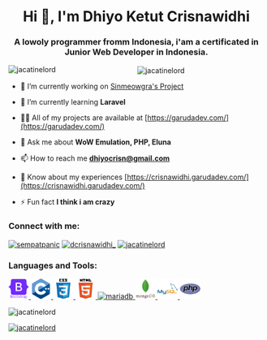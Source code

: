 <h1 align="center">Hi 👋, I'm Dhiyo Ketut Crisnawidhi</h1>
<h3 align="center">A lowoly programmer fromm Indonesia, i'am a certificated in Junior Web Developer in Indonesia.</h3>


<p align="center"><img align="left" src="https://github-readme-stats.vercel.app/api/top-langs?username=jacatinelord&show_icons=true&locale=en&layout=compact" alt="jacatinelord" /></p>

<p align="center">&nbsp;<img align="center" src="https://github-readme-stats.vercel.app/api?username=jacatinelord&show_icons=true&locale=en" alt="jacatinelord" /></p>

- 🔭 I’m currently working on [Sinmeowgra's Project](https://sinmeowgra.com/)

- 🌱 I’m currently learning **Laravel**

- 👨‍💻 All of my projects are available at [https://garudadev.com/](https://garudadev.com/)

- 💬 Ask me about **WoW Emulation, PHP, Eluna**

- 📫 How to reach me **dhiyocrisn@gmail.com**

- 📄 Know about my experiences [https://crisnawidhi.garudadev.com/](https://crisnawidhi.garudadev.com/)

- ⚡ Fun fact **I think i am crazy**

<h3 align="left">Connect with me:</h3>
<p align="left">
<a href="https://fb.com/sempatpanic" target="blank"><img align="center" src="https://raw.githubusercontent.com/rahuldkjain/github-profile-readme-generator/master/src/images/icons/Social/facebook.svg" alt="sempatpanic" height="30" width="40" /></a>
<a href="https://instagram.com/dcrisnawidhi_" target="blank"><img align="center" src="https://raw.githubusercontent.com/rahuldkjain/github-profile-readme-generator/master/src/images/icons/Social/instagram.svg" alt="dcrisnawidhi_" height="30" width="40" /></a>
<a href="https://www.youtube.com/c/jacatinelord" target="blank"><img align="center" src="https://raw.githubusercontent.com/rahuldkjain/github-profile-readme-generator/master/src/images/icons/Social/youtube.svg" alt="jacatinelord" height="30" width="40" /></a>
</p>

<h3 align="left">Languages and Tools:</h3>
<p align="left"> <a href="https://getbootstrap.com" target="_blank" rel="noreferrer"> <img src="https://raw.githubusercontent.com/devicons/devicon/master/icons/bootstrap/bootstrap-plain-wordmark.svg" alt="bootstrap" width="40" height="40"/> </a> <a href="https://www.w3schools.com/cpp/" target="_blank" rel="noreferrer"> <img src="https://raw.githubusercontent.com/devicons/devicon/master/icons/cplusplus/cplusplus-original.svg" alt="cplusplus" width="40" height="40"/> </a> <a href="https://www.w3schools.com/css/" target="_blank" rel="noreferrer"> <img src="https://raw.githubusercontent.com/devicons/devicon/master/icons/css3/css3-original-wordmark.svg" alt="css3" width="40" height="40"/> </a> <a href="https://www.w3.org/html/" target="_blank" rel="noreferrer"> <img src="https://raw.githubusercontent.com/devicons/devicon/master/icons/html5/html5-original-wordmark.svg" alt="html5" width="40" height="40"/> </a> <a href="https://mariadb.org/" target="_blank" rel="noreferrer"> <img src="https://www.vectorlogo.zone/logos/mariadb/mariadb-icon.svg" alt="mariadb" width="40" height="40"/> </a> <a href="https://www.mongodb.com/" target="_blank" rel="noreferrer"> <img src="https://raw.githubusercontent.com/devicons/devicon/master/icons/mongodb/mongodb-original-wordmark.svg" alt="mongodb" width="40" height="40"/> </a> <a href="https://www.mysql.com/" target="_blank" rel="noreferrer"> <img src="https://raw.githubusercontent.com/devicons/devicon/master/icons/mysql/mysql-original-wordmark.svg" alt="mysql" width="40" height="40"/> </a> <a href="https://www.php.net" target="_blank" rel="noreferrer"> <img src="https://raw.githubusercontent.com/devicons/devicon/master/icons/php/php-original.svg" alt="php" width="40" height="40"/> </a> </p>

<p align="left"> <img src="https://komarev.com/ghpvc/?username=jacatinelord&label=Profile%20views&color=0e75b6&style=flat" alt="jacatinelord" /> </p>

<p align="left"> <a href="https://github.com/ryo-ma/github-profile-trophy"><img src="https://github-profile-trophy.vercel.app/?username=jacatinelord" alt="jacatinelord" /></a> </p>
